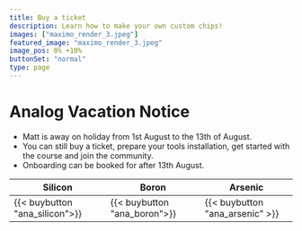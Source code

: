 ```yaml
---
title: Buy a ticket
description: Learn how to make your own custom chips!
images: ["maximo_render_3.jpeg"]
featured_image: "maximo_render_3.jpeg"
image_pos: 0% +10%
buttonSet: "normal"
type: page
---
```


# Analog Vacation Notice

* Matt is away on holiday from 1st August to the 13th of August.
* You can still buy a ticket, prepare your tools installation, get started with the course and join the community.
* Onboarding can be booked for after 13th August.

| Silicon           | Boron         | Arsenic |
|----------------   |-------------- |----------------   |
| {{< buybutton "ana_silicon">}} | {{< buybutton "ana_boron">}} | {{< buybutton "ana_arsenic" >}} |
